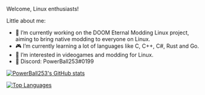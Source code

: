 
Welcome, Linux enthusiasts!

Little about me:

* :telescope: I’m currently working on the DOOM Eternal Modding Linux project, aiming to bring native modding to everyone on Linux.
* :video_game: I’m currently learning a lot of languages like C, C++, C#, Rust and Go.
* :thinking: I’m interested in videogames and modding for Linux.
* :banana: Discord: PowerBall253#0199



[![PowerBall253's GitHub stats](https://github-readme-stats.vercel.app/api?username=PowerBall253&show_icons=true&theme=radical)](https://github.com/anuraghazra/github-readme-stats)

[![Top Languages](https://github-readme-stats.vercel.app/api/top-langs/?username=PowerBall253&exclude_repo=EternalResourceExtractor&layout=compact&theme=radical)](https://github.com/anuraghazra/github-readme-stats)
